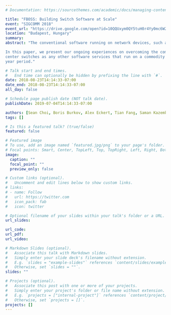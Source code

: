 ```yaml
---
# Documentation: https://sourcethemes.com/academic/docs/managing-content/

title: "FBOSS: Building Switch Software at Scale"
event: "SIGCOMM 2018"
event_url: "https://drive.google.com/open?id=10QQUxym0QY5tuH0r4Yy0mc6W23H0JW_l"
location: "Budapest, Hungary"
summary:
abstract: "The conventional software running on network devices, such as switches and routers, is typically vendor-supplied, proprietary and closed-source; as a result, it tends to contain extraneous features that a single operator will not most likely fully utilize. Furthermore, cloud-scale data center networks often times have software and operational requirements that may not be well addressed by the switch vendors.

In this paper, we present our ongoing experiences on overcoming the complexity and scaling issues that we face when designing, developing, deploying and operating an in-house software built to manage and support a set of features required for data center switches of a large scale Internet content provider. We present FBOSS, our own data center switch software, that is designed with the basis on our switch-as-a-server and deploy-early-and-iterate principles. We treat software running on data
center switches as any other software services that run on a commodity server. We also build and deploy only a minimal number of features and iterate on it. These principles allow us to rapidly iterate, test, deploy and manage FBOSS at scale. Over the last five years, our experiences show that FBOSS's design principles allow us to quickly build a stable and scalable network. As evidence, we have successfully grown the number of FBOSS instances running in our data center by over 30x over a two
year period."

# Talk start and end times.
#   End time can optionally be hidden by prefixing the line with `#`.
date: 2018-08-23T14:14:33-07:00
date_end: 2018-08-23T14:14:33-07:00
all_day: false

# Schedule page publish date (NOT talk date).
publishDate: 2019-07-04T14:14:33-07:00

authors: [Sean Choi, Boris Burkov, Alex Eckert, Tian Fang, Saman Kazemkhani, Rob Sherwood, Ying Zhang, Hongyi Zang]
tags: []

# Is this a featured talk? (true/false)
featured: false

# Featured image
# To use, add an image named `featured.jpg/png` to your page's folder. 
# Focal points: Smart, Center, TopLeft, Top, TopRight, Left, Right, BottomLeft, Bottom, BottomRight.
image:
  caption: ""
  focal_point: ""
  preview_only: false

# Custom links (optional).
#   Uncomment and edit lines below to show custom links.
# links:
# - name: Follow
#   url: https://twitter.com
#   icon_pack: fab
#   icon: twitter

# Optional filename of your slides within your talk's folder or a URL.
url_slides:

url_code:
url_pdf:
url_video:

# Markdown Slides (optional).
#   Associate this talk with Markdown slides.
#   Simply enter your slide deck's filename without extension.
#   E.g. `slides = "example-slides"` references `content/slides/example-slides.md`.
#   Otherwise, set `slides = ""`.
slides: ""

# Projects (optional).
#   Associate this post with one or more of your projects.
#   Simply enter your project's folder or file name without extension.
#   E.g. `projects = ["internal-project"]` references `content/project/deep-learning/index.md`.
#   Otherwise, set `projects = []`.
projects: []
---
```

